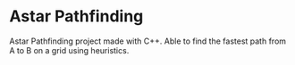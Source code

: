 # Astar Pathfinding

Astar Pathfinding project made with C++. Able to find the fastest path from A to B on a grid using heuristics.
